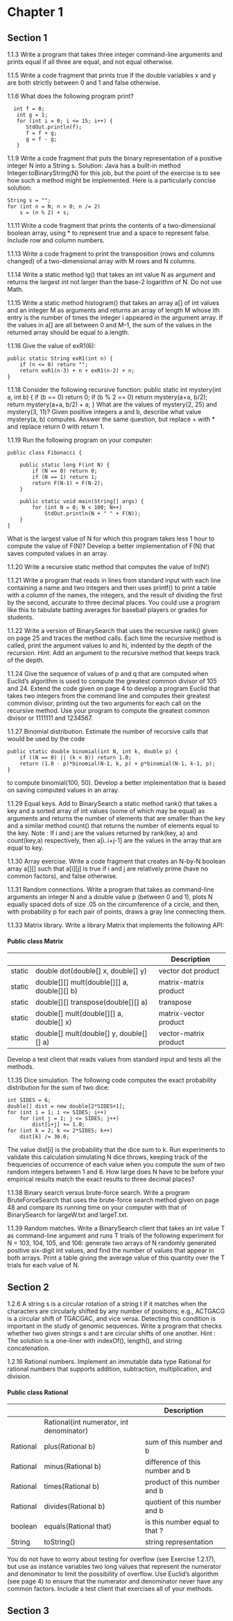 # Chapter 1
## Section 1
1.1.3 Write a program that takes three integer command-line arguments and prints equal if all three are equal, and not
      equal otherwise.

1.1.5 Write a code fragment that prints true if the double variables x and y are both strictly between 0 and 1 and
      false otherwise.

1.1.6 What does the following program print?

      int f = 0;
       int g = 1;
       for (int i = 0; i <= 15; i++) {
          StdOut.println(f);
          f = f + g;
          g = f - g;
       }

1.1.9 Write a code fragment that puts the binary representation of a positive integer N
into a String s.
Solution: Java has a built-in method Integer.toBinaryString(N) for this job, but the point of the exercise is to see how
such a method might be implemented. Here is a particularly concise solution:

    String s = "";
    for (int n = N; n > 0; n /= 2)
        s = (n % 2) + s;

1.1.11 Write a code fragment that prints the contents of a two-dimensional boolean array, using * to represent true and
a space to represent false. Include row and column numbers.

1.1.13 Write a code fragment to print the transposition (rows and columns changed) of a two-dimensional array with M
rows and N columns.

1.1.14 Write a static method lg() that takes an int value N as argument and returns the largest int not larger than the
base-2 logarithm of N. Do not use Math.

1.1.15 Write a static method histogram() that takes an array a[] of int values and an integer M as arguments and returns
an array of length M whose ith entry is the number of times the integer i appeared in the argument array. If the
values in a[] are all between 0 and M–1, the sum of the values in the returned array should be equal to a.length.

1.1.16 Give the value of exR1(6):

    public static String exR1(int n) {
        if (n <= 0) return "";
        return exR1(n-3) + n + exR1(n-2) + n;
    }

1.1.18 Consider the following recursive function:
    public static int mystery(int a, int b)
    {
        if (b == 0) return 0;
        if (b % 2 == 0) return mystery(a+a, b/2);
        return mystery(a+a, b/2) + a;
    }
What are the values of mystery(2, 25) and mystery(3, 11)? Given positive integers
a and b, describe what value mystery(a, b) computes. Answer the same question, but
replace + with * and replace return 0 with return 1.

1.1.19 Run the following program on your computer:

    public class Fibonacci {

        public static long F(int N) {
            if (N == 0) return 0;
            if (N == 1) return 1;
            return F(N-1) + F(N-2);
        }

        public static void main(String[] args) {
            for (int N = 0; N < 100; N++)
                StdOut.println(N + " " + F(N));
        }
    }

What is the largest value of N for which this program takes less 1 hour to compute the value of F(N)? Develop a better
implementation of F(N) that saves computed values in an array.

1.1.20 Write a recursive static method that computes the value of ln(N!)

1.1.21 Write a program that reads in lines from standard input with each line containing a name and two integers and
then uses printf() to print a table with a column of the names, the integers, and the result of dividing the first by
the second, accurate to three decimal places. You could use a program like this to tabulate batting averages for
baseball players or grades for students.

1.1.22 Write a version of BinarySearch that uses the recursive rank() given on page 25 and traces the method calls.
Each time the recursive method is called, print the argument values lo and hi, indented by the depth of the recursion.
Hint: Add an argument to the recursive method that keeps track of the depth.

1.1.24 Give the sequence of values of p and q that are computed when Euclid’s algorithm is used to compute the
greatest common divisor of 105 and 24. Extend the code given on page 4 to develop a program Euclid that takes two
integers from the command line and computes their greatest common divisor, printing out the two arguments for each call
on the recursive method. Use your program to compute the greatest common divisor or 1111111 and 1234567.

1.1.27 Binomial distribution. Estimate the number of recursive calls that would be used by the code

    public static double binomial(int N, int k, double p) {
        if ((N == 0) || (k < 0)) return 1.0;
        return (1.0 - p)*binomial(N-1, k, p) + p*binomial(N-1, k-1, p);
    }

to compute binomial(100, 50). Develop a better implementation that is based on
saving computed values in an array.

1.1.29 Equal keys. Add to BinarySearch a static method rank() that takes a key and
a sorted array of int values (some of which may be equal) as arguments and returns
the number of elements that are smaller than the key and a similar method count()
that returns the number of elements equal to the key. Note : If i and j are the
values returned by rank(key, a) and count(key,a) respectively, then a[i..i+j-1] are the values in the array that are
equal to key.

1.1.30 Array exercise. Write a code fragment that creates an N-by-N boolean array a[][] such that a[i][j] is true if
i and j are relatively prime (have no common factors), and false otherwise.

1.1.31 Random connections. Write a program that takes as command-line arguments an integer N and a double value
p (between 0 and 1), plots N equally spaced dots of size .05 on the circumference of a circle, and then, with
probability p for each pair of points, draws a gray line connecting them.

1.1.33 Matrix library. Write a library Matrix that implements the following API:

#### Public class Matrix
|       |                                             | Description           |
|-------|---------------------------------------------|-----------------------|
|static | double dot(double[] x, double[] y)          | vector dot product    |
|static | double[][] mult(double[][] a, double[][] b) | matrix-matrix product |
|static | double[][] transpose(double[][] a)          | transpose             |
|static | double[] mult(double[][] a, double[] x)     | matrix-vector product |
|static | double[] mult(double[] y, double[][] a)     | vector-matrix product |

Develop a test client that reads values from standard input and tests all the methods.

1.1.35 Dice simulation. The following code computes the exact probability distribution for the sum of two dice:

    int SIDES = 6;
    double[] dist = new double[2*SIDES+1];
    for (int i = 1; i <= SIDES; i++)
        for (int j = 1; j <= SIDES; j++)
            dist[i+j] += 1.0;
    for (int k = 2; k <= 2*SIDES; k++)
        dist[k] /= 36.0;

The value dist[i] is the probability that the dice sum to k. Run experiments to validate this calculation simulating N
dice throws, keeping track of the frequencies of occurrence of each value when you compute the sum of two random
integers between 1 and 6. How large does N have to be before your empirical results match the exact results to three
decimal places?

1.1.38 Binary search versus brute-force search. Write a program BruteForceSearch
that uses the brute-force search method given on page 48 and compare its running
time on your computer with that of BinarySearch for largeW.txt and largeT.txt.

1.1.39 Random matches. Write a BinarySearch client that takes an int value T as command-line argument and runs T trials
of the following experiment for N = 103, 104, 105, and 106: generate two arrays of N randomly generated positive
six-digit int values, and find the number of values that appear in both arrays. Print a table giving the average value
of this quantity over the T trials for each value of N.

## Section 2
1.2.6 A string s is a circular rotation of a string t if it matches when the characters
are circularly shifted by any number of positions; e.g., ACTGACG is a circular shift of
TGACGAC, and vice versa. Detecting this condition is important in the study of genomic
sequences. Write a program that checks whether two given strings s and t are circular
shifts of one another. Hint : The solution is a one-liner with indexOf(), length(), and
string concatenation.

1.2.16 Rational numbers. Implement an immutable data type Rational for rational
numbers that supports addition, subtraction, multiplication, and division.

#### Public class Rational
|          |                                             | Description                     |
|----------|---------------------------------------------|---------------------------------|
|          |  Rational(int numerator, int denominator)   |                                 |
| Rational |  plus(Rational b)                           | sum of this number and b        |
| Rational |  minus(Rational b)                          | difference of this number and b |
| Rational |  times(Rational b)                          | product of this number and b    |
| Rational |  divides(Rational b)                        | quotient of this number and b   |
| boolean  |  equals(Rational that)                      | is this number equal to that ?  |
| String   |  toString()                                 | string representation           |

You do not have to worry about testing for overflow (see Exercise 1.2.17), but use as
instance variables two long values that represent the numerator and denominator to
limit the possibility of overflow. Use Euclid’s algorithm (see page 4) to ensure that the
numerator and denominator never have any common factors. Include a test client that
exercises all of your methods.

## Section 3
